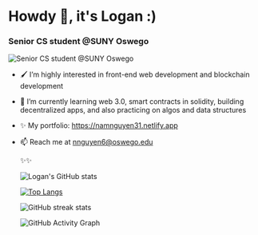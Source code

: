 # Howdy 👋, it's Logan :)
### Senior CS student @SUNY Oswego
![Senior CS student @SUNY Oswego](https://pbs.twimg.com/profile_banners/1042005380211986441/1642665132/1500x500)


- 🖌 I’m highly interested in front-end web development and blockchain development
- 🌱 I’m currently learning web 3.0, smart contracts in solidity, building decentralized apps, and also practicing on algos and data structures 
- ✨ My portfolio: https://namnguyen31.netlify.app
- 📫 Reach me at nnguyen6@oswego.edu


  ✨✨

  ![Logan's GitHub stats](https://github-readme-stats.vercel.app/api?username=lgad31vn&hide=stars&show_icons=true&theme=gotham)

  [![Top Langs](https://github-readme-stats.vercel.app/api/top-langs/?username=lgad31vn&hide=css,html&langs_count=8&layout=compact&theme=gotham)](https://github.com/lgad31vn/github-readme-stats)


  ![GitHub streak stats](https://github-readme-streak-stats.herokuapp.com/?user=lgad31vn&theme=gotham)  

  ![GitHub Activity Graph](https://activity-graph.herokuapp.com/graph?username=lgad31vn&theme=gotham)  

